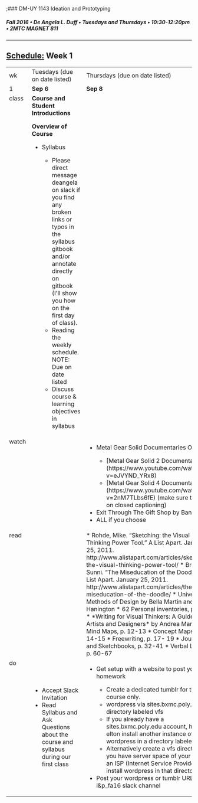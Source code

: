 ;### DM-UY 1143 Ideation and Prototyping
##### Fall 2016 • De Angela L. Duff • Tuesdays and Thursdays • 10:30-12:20pm • 2MTC MAGNET 811

---
## [Schedule:](schedule.md) Week 1


<table>
<tr>
<td>wk</td>
<td>Tuesdays (due on date listed)</td>
<td>Thursdays (due on date listed)</td>
</tr>
<tr>
  <td valign="top">1</td>
  <td valign="top" width="48%"><strong>Sep 6</strong></td>
  <td valign="top" width="48%"><strong>Sep 8</strong></td>
</tr>
<tr>
<td valign="top">class</td>
<td valign="top">
<strong>Course and Student Introductions</strong><br>

<strong>Overview of Course</strong>
<ul>
<li> Syllabus</li>
<ul>
 <li>Please direct message deangela on slack if you find any broken links or typos in the syllabus gitbook and/or annotate directly on gitbook (I'll show you how on the first day of class).</li>
 <li>Reading the weekly schedule. NOTE: Due on date listed</li>
 <li>Discuss course &amp; learning objectives in syllabus</li>
</ul>
</ul>
</td>

<!-- 2nd column class -->
<td valign="top" width="48%">

</td>
 
</tr>

<!-- watch -->
<tr>
  <td valign="top">watch</td>
  <td></td>
  <td>
  <ul>
  <li>Metal Gear Solid Documentaries OR</li>
    <ul><li>[Metal Gear Solid 2 Documentary](https://www.youtube.com/watch?v=eJVYND_YRx8)</li>
    <li>[Metal Gear Solid 4 Documentary](https://www.youtube.com/watch?v=2nM7TLbs6fE) (make sure to turn on closed captioning)</li>
    </ul>
 <li>Exit Through The Gift Shop by Banksy OR</li> 
<li>ALL if you choose</li>
</ul></td> 
</tr>

<!-- read -->
<tr>
  <td valign="top">read</td>
  <td></td>
  <td>*	Rohde, Mike. “Sketching: the Visual Thinking Power Tool.” A List Apart. January 25, 2011. http://www.alistapart.com/articles/sketching-the-visual-thinking-power-tool/
*	Brown, Sunni. “The Miseducation of the Doodle.” A List Apart. January 25, 2011. http://www.alistapart.com/articles/the-miseducation-of-the-doodle/
*	Universal Methods of Design by Bella Martin and Bruce Hanington
  *	62 Personal inventories, p. 130
*	*Writing for Visual Thinkers: A Guide for Artists and Designers* by Andrea Marks.
  *	Mind Maps, p. 12-13
  *	Concept Maps, p. 14-15
  *	Freewriting, p. 17- 19
  *	Journals and Sketchbooks, p. 32-41
    *	Verbal Literacy, p. 60-67</td> 
</tr>


<!-- do -->
<tr>
  <td valign="top">do</td>
  <td><ul>
  <li>Accept Slack Invitation</li>
  <li>Read Syllabus and Ask Questions about the course and syllabus during our first class</li>
  </ul></td>
  <td valign="top">
  <ul>
  <li>Get setup with a website to post your homework</li>
  <ul>
  <li>Create a dedicated tumblr for this course only.</li>
  <li><a href="dm1123idm_coursework_documentation.md"></a>wordpress via sites.bxmc.poly.edu in a directory labeled vfs</li> 
  <li>If you already have a sites.bxmc.poly.edu account, have elton install another instance of wordpress in a directory labeled vfs</li>
  <li>Alternatively create a vfs directory if you have server space of your own via an ISP (Internet Service Provider), and install wordpress in that directory.</li>
  </ul>
  <li>Post your wordpress or tumblr URL to the i&amp;p_fa16 slack channel</li>
  </td>
</table>

